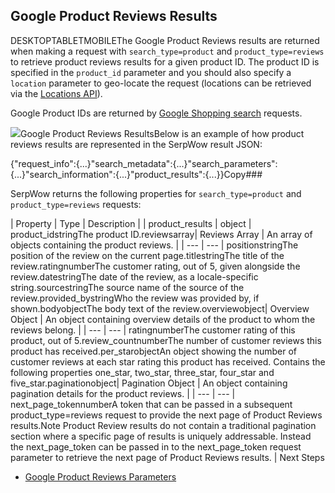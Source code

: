 Google Product Reviews Results
------------------------------

DESKTOPTABLETMOBILEThe Google Product Reviews results are returned when making a request with `search_type=product` and `product_type=reviews` to retrieve product reviews results for a given product ID. The product ID is specified in the `product_id` parameter and you should also specify a `location` parameter to geo-locate the request (locations can be retrieved via the [Locations API](/docs/locations-api/overview)).

Google Product IDs are returned by [Google Shopping search](/docs/search-api/results/google/shopping) requests.

![](https://apiimages.imgix.net/serpwow/images/png/docs/google_product_reviews.png?auto=format&ixlib=react-9.5.1-beta.1&w=600)Google Product Reviews ResultsBelow is an example of how product reviews results are represented in the SerpWow result JSON:

{"request\_info":{...}"search\_metadata":{...}"search\_parameters":{...}"search\_information":{...}"product\_results":{...}}Copy### 

SerpWow returns the following properties for `search_type=product` and `product_type=reviews` requests:

| Property | Type | Description |
| product\_results | object | product\_idstringThe product ID.reviewsarray| Reviews Array | An array of objects containing the product reviews. |
| --- | --- |
positionstringThe position of the review on the current page.titlestringThe title of the review.ratingnumberThe customer rating, out of 5, given alongside the review.datestringThe date of the review, as a locale-specific string.sourcestringThe source name of the source of the review.provided\_bystringWho the review was provided by, if shown.bodyobjectThe body text of the review.overviewobject| Overview Object | An object containing overview details of the product to whom the reviews belong. |
| --- | --- |
ratingnumberThe customer rating of this product, out of 5.review\_countnumberThe number of customer reviews this product has received.per\_starobjectAn object showing the number of customer reviews at each star rating this product has received. Contains the following properties one\_star, two\_star, three\_star, four\_star and five\_star.paginationobject| Pagination Object | An object containing pagination details for the product reviews. |
| --- | --- |
next\_page\_tokennumberA token that can be passed in a subsequent product\_type=reviews request to provide the next page of Product Reviews results.Note Product Review results do not contain a traditional pagination section where a specific page of results is uniquely addressable. Instead the next\_page\_token can be passed in to the next\_page\_token request parameter to retrieve the next page of Product Reviews results. |
Next Steps

* [Google Product Reviews Parameters](/docs/search-api/searches/google/product-reviews)
